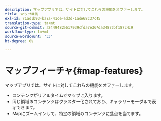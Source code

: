 ```yaml
---
description: マップアプリでは、サイトに対してこれらの機能をオファーします。
title: マップ機能
exl-id: 71ad1b93-ba8a-41ce-ad3d-1ade68c37c45
translation-type: tm+mt
source-git-commit: a2449482e617939cfda7e367da34875bf187c4c9
workflow-type: tm+mt
source-wordcount: '53'
ht-degree: 0%

---
```


# マップフィーチャ{#map-features}

マップアプリでは、サイトに対してこれらの機能をオファーします。



* コンテンツがリアルタイムでマップに入ります。
* 同じ領域のコンテンツはクラスター化されており、ギャラリーモーダルで表示できます。
* Mapにズームインして、特定の領域のコンテンツに焦点を当てます。
